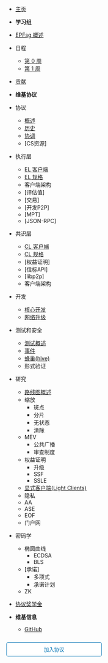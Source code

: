 - [主页](readme.md)
- **学习组**
- [EPFsg 概述](/eps/intro.md)
- 日程
  - [第 0 周](/eps/week0.md)
  - [第 1 周](/eps/week1.md)
- [贡献](contributing.md)
- **维基协议**
- 协议
  - [概述](/wiki/protocol/overview.md)
  - [历史](/wiki/protocol/history.md)
  - [协调](/wiki/protocol/pm.md)
  - [CS资源]
- 执行层
  - [EL 客户端](/wiki/EL/el-clients.md)
  - [EL 规格](/wiki/EL/el-specs.md)
  - 客户端架构
  - [评估值]
  - [交易]
  - [开发P2P]
  - [MPT]
  - [JSON-RPC]
- 共识层
  - [CL 客户端](/wiki/CL/cl-clients.md)
  - [CL 规格](/wiki/CL/cl-specs.md)
  - [权益证明]
  - [信标API]
  - [libp2p]
  - 客户端架构
- 开发
  - [核心开发](/wiki/dev/core.md)
  - [网络升级](/wiki/dev/upgrades.md)
- 测试和安全
  - [测试概述](/wiki/testing/overview.md)
  - [事件](/wiki/testing/incidents.md)
  - [蜂巢(hive)](/wiki/testing/hive.md)
  - 形式验证
- 研究
  - [路线图概述](/wiki/research/roadmap.md)
  - 缩放
    - 斑点
    - 分片
    - 无状态
    - 清除
  - MEV
    - 公共广播
    - 审查制度
  - 权益证明
    - 升级
    - SSF
    - SSLE
  - [显式客户端(Light Clients)](/wiki/research/light-clients.md)
  - 隐私
  - AA
  - ASE
  - EOF
  - 门户网
- 密码学
  - 椭圆曲线
    - ECDSA
    - BLS
  - [承诺]
    - 多项式
    - 承诺计划
  - ZK
- [协议奖学金](/wiki/epf.md)

- **维基信息**
  - [GitHub](https://github.com/eth-protocol-fellows/protocol-studies)


<form action="https://eth-protocol-fellows.github.io/protocol-studies/#/eps/intro" target="_blank">
  <input type="submit" value="加入协议" style="cursor: pointer;margin-top:12px;padding:8px;background-color:#FFFFFF;border:1px solid #0374B5;border-radius:.25rem;color:#0374B5;display:inline-block;text-align:center;text-decoration:none;width:250px;-webkit-text-size-adjust:none;mso-hide:all;" />
</form>
